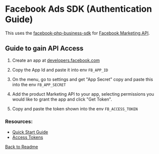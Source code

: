 # Facebook Ads SDK (Authentication Guide)

This uses the [facebook-php-business-sdk](https://github.com/facebook/facebook-php-business-sdk) for [Facebook Marketing API](https://developers.facebook.com/docs/marketing-apis).

## Guide to gain API Access

1) Create an app at [developers.facebook.com](https://developers.facebook.com/)

2) Copy the App Id and paste it into env `FB_APP_ID`

3) On the menu, go to settings and get "App Secret" copy and paste this into the env `FB_APP_SECRET`

4) Add the product Marketing API to your app, selecting permissions you would like to grant the app and click "Get Token".

5) Copy and paste the token shown into the env `FB_ACCESS_TOKEN`

### Resources:

- [Quick Start Guide](https://github.com/facebook/facebook-php-business-sdk?fbclid=IwAR30iukDiegrACx9BJnbhJKIU2X3SaayDAr_YkbQzXU6C_96PFd-27mj5kc#quick-start)
- [Access Tokens](https://developers.facebook.com/docs/facebook-login/access-tokens)

[Back to Readme](README.md)
